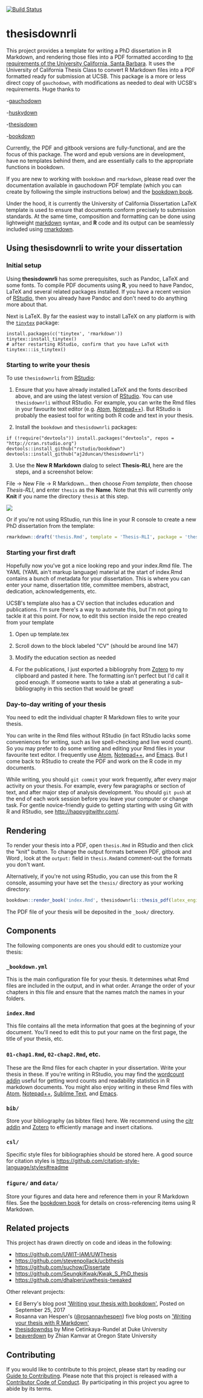[![Build Status](https://travis-ci.org/aj2duncan/thesisdownrli.svg?branch=master)](https://travis-ci.org/aj2duncan/thesisdownrli)

# thesisdownrli 

This project provides a template for writing a PhD dissertation in R Markdown, and rendering those files into a PDF formatted according to [the requirements of the University California, Santa Barbara](http://www.graddiv.ucsb.edu/academic/Filing-Your-Thesis-Dissertation-DMA-Document). It uses the University of California Thesis Class to convert R Markdown files into a PDF formatted ready for submission at UCSB. This package is a more or less direct copy of `gauchodown`, with modifications as needed to deal with UCSB's requirements.  Huge thanks to

-[gauchodown](https://github.com/kmillage/gauchodown) 

-[huskydown](https://github.com/benmarwick/huskydown)

-[thesisdown](https://github.com/ismayc/thesisdown) 

-[bookdown](https://github.com/rstudio/bookdown)

Currently, the PDF and gitbook versions are fully-functional, and are the focus of this package. The word and epub versions are in development, have no templates behind them, and are essentially calls to the appropriate functions in bookdown.

If you are new to working with `bookdown` and `rmarkdown`, please read over the documentation available in gauchodown PDF template (which you can create by following the simple instructions below) and the [bookdown book](https://bookdown.org/yihui/bookdown/).

Under the hood, it is currently the University of California Dissertation LaTeX template is used to ensure that documents conform precisely to submission standards. At the same time, composition and formatting can be done using lightweight [markdown](http://rmarkdown.rstudio.com/authoring_basics.html) syntax, and **R** code and its output can be seamlessly included using [rmarkdown](http://rmarkdown.rstudio.com).

## Using thesisdownrli to write your dissertation

### Initial setup

Using **thesisdownrli** has some prerequisites, such as Pandoc, LaTeX and some fonts. To compile PDF documents using **R**, you need to have Pandoc, LaTeX and several related packages installed. If you have a recent version of  [RStudio](http://www.rstudio.com/products/rstudio/download/), then you already have Pandoc and don't need to do anything more about that. 

Next is LaTeX. By far the easiest way to install LaTeX on any platform is with the [`tinytex`](https://yihui.name/tinytex/) package:

```
install.packages(c('tinytex', 'rmarkdown'))
tinytex::install_tinytex()
# after restarting RStudio, confirm that you have LaTeX with 
tinytex:::is_tinytex()
```

### Starting to write your thesis

To use `thesisdownrli` from [RStudio](http://www.rstudio.com/products/rstudio/download/):

1) Ensure that you have already installed LaTeX and the fonts described above, and are using the latest version of [RStudio](http://www.rstudio.com/products/rstudio/download/). You can use `thesisdownrli` without RStudio. For example, you can write the Rmd files in your favourite text editor (e.g. [Atom](https://atom.io/), [Notepad++](https://notepad-plus-plus.org/)). But RStudio is probably the easiest tool for writing both R code and text in your thesis. 

2) Install the `bookdown` and `thesisdownrli` packages: 

```
if (!require("devtools")) install.packages("devtools", repos = "http://cran.rstudio.org")
devtools::install_github("rstudio/bookdown")
devtools::install_github("aj2duncan/thesisdownrli")
```

3) Use the **New R Markdown** dialog to select **Thesis-RLI**, here are the steps, and a screenshot below:

File -> New File -> R Markdown... then choose *From template*, then choose *Thesis-RLI*, and enter `thesis` as the **Name**. Note that this will currently only **Knit** if you name the directory `thesis` at this step. 

![](Thesis-RLI.png)

Or if you're not using RStudio, run this line in your R console to create a new PhD dissertation from the template:

```r
rmarkdown::draft('thesis.Rmd', template = 'Thesis-RLI', package = 'thesisdownrli', create_dir = TRUE)
```

### Starting your first draft

Hopefully now you've got a nice looking repo and your index.Rmd file. The YAML (YAML ain't markup language) material at the start of index.Rmd contains a bunch of metadata for your dissertation. This is where you can enter your name, dissertation title, committee members, abstract, dedication, acknowledgements, etc. 

UCSB's template also has a CV section that includes education and publications. I'm sure there's a way to automate this, but I'm not going to tackle it at this point. For now, to edit this section inside the repo created from your template

1. Open up template.tex

2. Scroll down to the block labeled "CV" (should be around line 147)

3. Modify the education section as needed

4. For the publications, I just exported a bibliogrphy from [Zotero](http://zotero.org/) to my clipboard and pasted it here. The formatting isn't perfect but I'd call it good enough. If someone wants to take a stab at generating a sub-bibliography in this section that would be great!


### Day-to-day writing of your thesis 

You need to edit the individual chapter R Markdown files to write your thesis. 

You can write in the Rmd files without RStudio (in fact RStudio lacks some conveniences for writing, such as live spell-checking and live word count). So you may prefer to do some writing and editing your Rmd files in your favourite text editor. I frequently use [Atom](https://atom.io/), [Notepad++](https://notepad-plus-plus.org/), and [Emacs](https://www.gnu.org/software/emacs/). But I come back to RStudio to create the PDF and work on the R code in my documents. 

While writing, you should `git commit` your work frequently, after every major activity on your thesis. For example, every few paragraphs or section of text, and after major step of analysis development. You should `git push` at the end of each work session before you leave your computer or change task. For gentle novice-friendly guide to getting starting with using Git with R and RStudio, see <http://happygitwithr.com/>.

## Rendering

To render your thesis into a PDF, open `thesis.Rmd` in RStudio and then click the "knit" button. To change the output formats between PDF, gitbook and Word , look at the `output:` field in `thesis.Rmd`and comment-out the formats you don't want.

Alternatively, if you're not using RStudio, you can use this from the R console, assuming your have set the `thesis/` directory as your working directory:

```r
bookdown::render_book('index.Rmd', thesisdownrli::thesis_pdf(latex_engine = 'xelatex'))
```

The PDF file of your thesis will be deposited in the `_book/` directory.

## Components

The following components are ones you should edit to customize your thesis:

### `_bookdown.yml`

This is the main configuration file for your thesis. It determines what Rmd files are included in the output, and in what order. Arrange the order of your chapters in this file and ensure that the names match the names in your folders. 

### `index.Rmd`

This file contains all the meta information that goes at the beginning of your
document. You'll need to edit this to put your name on the first page, the title of your thesis, etc.

### `01-chap1.Rmd`, `02-chap2.Rmd`, etc.

These are the Rmd files for each chapter in your dissertation. Write your thesis in these. If you're writing in RStudio, you may find the [wordcount addin](https://github.com/benmarwick/wordcountaddin) useful for getting word counts and readability statistics in R markdown documents. You might also enjoy writing in these Rmd files with [Atom](https://atom.io/), [Notepad++](https://notepad-plus-plus.org/), [Sublime Text](https://www.sublimetext.com/), and [Emacs](https://www.gnu.org/software/emacs/). 

### `bib/`

Store your bibliography (as bibtex files) here. We recommend using the [citr addin](https://github.com/crsh/citr) and [Zotero](https://www.zotero.org/) to efficiently manage and insert citations. 

### `csl/`

Specific style files for bibliographies should be stored here. A good source for
citation styles is https://github.com/citation-style-language/styles#readme

### `figure/` and `data/`

Store your figures and data here and reference them in your R Markdown files. See the [bookdown book](https://bookdown.org/yihui/bookdown/) for details on cross-referencing items using R Markdown.

## Related projects

This project has drawn directly on code and ideas in the following:

- https://github.com/UWIT-IAM/UWThesis    
- https://github.com/stevenpollack/ucbthesis  
- https://github.com/suchow/Dissertate    
- https://github.com/SeungkiKwak/Kwak_S_PhD_thesis    
- https://github.com/dhalperi/uwthesis-tweaked     

Other relevant projects:

- Ed Berry's blog post ['Writing your thesis with bookdown'](https://eddjberry.netlify.com/post/writing-your-thesis-with-bookdown/), Posted on September 25, 2017    
- Rosanna van Hespen's ([@rosannavhespen](https://twitter.com/rosannavhespen?lang=en)) five blog posts on ['Writing your thesis with R Markdown'](https://rosannavanhespenresearch.wordpress.com/2016/02/03/writing-your-thesis-with-r-markdown-1-getting-started/)
- [thesisdowndss](https://github.com/mine-cetinkaya-rundel/thesisdowndss) by Mine Cetinkaya-Rundel at Duke University    
- [beaverdown](https://github.com/zkamvar/beaverdown) by Zhian Kamvar at Oregon State University

## Contributing

If you would like to contribute to this project, please start by reading our [Guide to Contributing](CONTRIBUTING.md). Please note that this project is released with a [Contributor Code of Conduct](CONDUCT.md). By participating in this project you agree to abide by its terms.

<!--
To update the PDF template stored in inst/ assuming we are at top level:

rmarkdown::draft('index.Rmd', template = 'thesis', package = 'thesisdownrli', create_dir = TRUE, edit = FALSE)

setwd('index')

bookdown::render_book('index.Rmd', thesisdownrli::thesis_pdf(latex_engine = 'xelatex'))

-->

